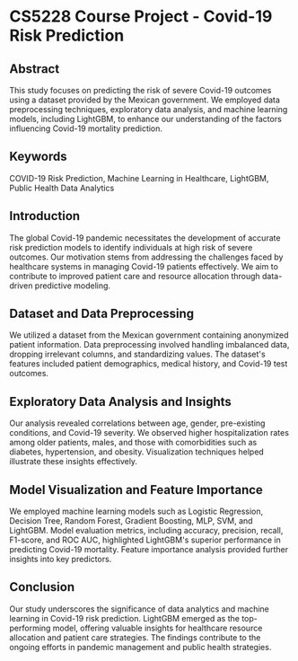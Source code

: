 # CS5228 Course Project - Covid-19 Risk Prediction

## Abstract

This study focuses on predicting the risk of severe Covid-19 outcomes using a dataset provided by the Mexican government. We employed data preprocessing techniques, exploratory data analysis, and machine learning models, including LightGBM, to enhance our understanding of the factors influencing Covid-19 mortality prediction.

## Keywords

COVID-19 Risk Prediction, Machine Learning in Healthcare, LightGBM, Public Health Data Analytics

## Introduction

The global Covid-19 pandemic necessitates the development of accurate risk prediction models to identify individuals at high risk of severe outcomes. Our motivation stems from addressing the challenges faced by healthcare systems in managing Covid-19 patients effectively. We aim to contribute to improved patient care and resource allocation through data-driven predictive modeling.

## Dataset and Data Preprocessing

We utilized a dataset from the Mexican government containing anonymized patient information. Data preprocessing involved handling imbalanced data, dropping irrelevant columns, and standardizing values. The dataset's features included patient demographics, medical history, and Covid-19 test outcomes.

## Exploratory Data Analysis and Insights

Our analysis revealed correlations between age, gender, pre-existing conditions, and Covid-19 severity. We observed higher hospitalization rates among older patients, males, and those with comorbidities such as diabetes, hypertension, and obesity. Visualization techniques helped illustrate these insights effectively.

## Model Visualization and Feature Importance

We employed machine learning models such as Logistic Regression, Decision Tree, Random Forest, Gradient Boosting, MLP, SVM, and LightGBM. Model evaluation metrics, including accuracy, precision, recall, F1-score, and ROC AUC, highlighted LightGBM's superior performance in predicting Covid-19 mortality. Feature importance analysis provided further insights into key predictors.

## Conclusion

Our study underscores the significance of data analytics and machine learning in Covid-19 risk prediction. LightGBM emerged as the top-performing model, offering valuable insights for healthcare resource allocation and patient care strategies. The findings contribute to the ongoing efforts in pandemic management and public health strategies.
